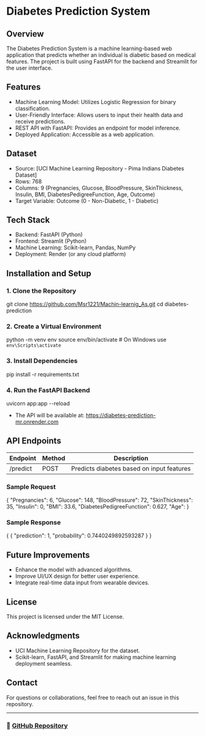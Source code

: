 # Diabetes Prediction System

## Overview

The Diabetes Prediction System is a machine learning-based web application that predicts whether an individual is diabetic based on medical features. The project is built using FastAPI for the backend and Streamlit for the user interface.

## Features

- Machine Learning Model: Utilizes Logistic Regression for binary classification.
- User-Friendly Interface: Allows users to input their health data and receive predictions.
- REST API with FastAPI: Provides an endpoint for model inference.
- Deployed Application: Accessible as a web application.

## Dataset

- Source: [UCI Machine Learning Repository - Pima Indians Diabetes Dataset]
- Rows: 768
- Columns: 9 (Pregnancies, Glucose, BloodPressure, SkinThickness, Insulin, BMI, DiabetesPedigreeFunction, Age, Outcome)
- Target Variable: Outcome (0 - Non-Diabetic, 1 - Diabetic)

## Tech Stack

- Backend: FastAPI (Python)
- Frontend: Streamlit (Python)
- Machine Learning: Scikit-learn, Pandas, NumPy
- Deployment: Render (or any cloud platform)

## Installation and Setup

### 1. Clone the Repository

git clone https://github.com/Msr1221/Machin-learnig_As.git
cd diabetes-prediction

### 2. Create a Virtual Environment

python -m venv env
source env/bin/activate  # On Windows use `env\Scripts\activate`

### 3. Install Dependencies

pip install -r requirements.txt

### 4. Run the FastAPI Backend

uvicorn app:app --reload

- The API will be available at: https://diabetes-prediction-mr.onrender.com

## API Endpoints

| Endpoint   | Method | Description                               |
| ---------- | ------ | ----------------------------------------- |
| /predict | POST   | Predicts diabetes based on input features |

### Sample Request

{
  "Pregnancies": 6,
  "Glucose": 148,
  "BloodPressure": 72,
  "SkinThickness": 35,
  "Insulin": 0,
  "BMI": 33.6,
  "DiabetesPedigreeFunction": 0.627,
  "Age":
}

### Sample Response

{
  {
  "prediction": 1,
  "probability": 0.7440249892593287
}
}

## Future Improvements

- Enhance the model with advanced algorithms.
- Improve UI/UX design for better user experience.
- Integrate real-time data input from wearable devices.

## License

This project is licensed under the MIT License.

## Acknowledgments

- UCI Machine Learning Repository for the dataset.
- Scikit-learn, FastAPI, and Streamlit for making machine learning deployment seamless.

## Contact

For questions or collaborations, feel free to reach out an issue in this repository.

---

### 🔗 [GitHub Repository](https://github.com/Msr1221/Machin-learnig_As.git)